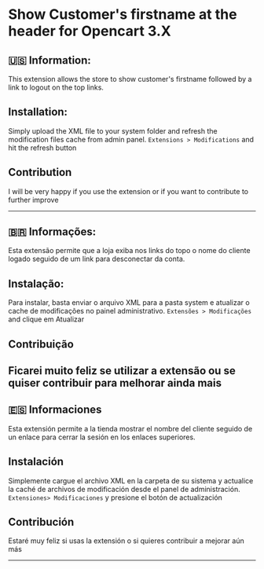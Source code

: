 # Show Customer's firstname at the header for Opencart 3.X

## 🇺🇸 Information:
This extension allows the store to show customer's firstname followed by a link to logout on the top links.

## Installation:
Simply upload the XML file to your system folder and refresh the modification files cache from admin panel.
`Extensions > Modifications` and hit the refresh button

## Contribution
I will be very happy if you use the extension or if you want to contribute to further improve

---

## 🇧🇷 Informações:
Esta extensão permite que a loja exiba nos links do topo o nome do cliente logado seguido de um link para desconectar da conta.

## Instalação:
Para instalar, basta enviar o arquivo XML para a pasta system e atualizar o cache de modificações no painel administrativo.
`Extensões > Modificações` and clique em Atualizar

## Contribuição
Ficarei muito feliz se utilizar a extensão ou se quiser contribuir para melhorar ainda mais
---

## 🇪🇸 Informaciones

Esta extensión permite a la tienda mostrar el nombre del cliente seguido de un enlace para cerrar la sesión en los enlaces superiores.


## Instalación
Simplemente cargue el archivo XML en la carpeta de su sistema y actualice la caché de archivos de modificación desde el panel de administración.
`Extensiones> Modificaciones` y presione el botón de actualización

## Contribución
Estaré muy feliz si usas la extensión o si quieres contribuir a mejorar aún más

---

